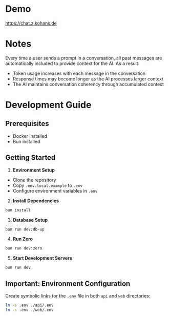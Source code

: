 # Demo
https://chat.z.kohans.de

# Notes
Every time a user sends a prompt in a conversation, all past messages are automatically included to provide context for the AI. As a result:
- Token usage increases with each message in the conversation
- Response times may become longer as the AI processes larger context
- The AI maintains conversation coherency through accumulated context

# Development Guide
## Prerequisites
- Docker installed
- Bun installed

## Getting Started

1. **Environment Setup**
  - Clone the repository
  - Copy `.env.local.example` to `.env`
  - Configure environment variables in `.env`

2. **Install Dependencies**
```sh
bun install
```

3. **Database Setup**
```sh
bun run dev:db-up
```

4. **Run Zero**
```sh
bun run dev:zero
```

5. **Start Development Servers**
```sh
bun run dev
```

## Important: Environment Configuration

Create symbolic links for the `.env` file in both `api` and `web` directories:

```sh
ln -s .env ./api/.env
ln -s .env ./web/.env
```

